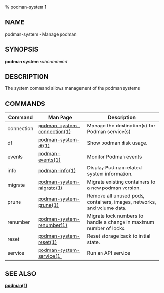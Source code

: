 % podman-system 1

## NAME
podman\-system - Manage podman

## SYNOPSIS
**podman system** *subcommand*

## DESCRIPTION
The system command allows management of the podman systems

## COMMANDS

| Command    | Man Page                                                     | Description                                                              |
| -------    | ------------------------------------------------------------ | ------------------------------------------------------------------------ |
| connection | [podman-system-connection(1)](podman-system-connection.1.md) | Manage the destination(s) for Podman service(s)                          |
| df         | [podman-system-df(1)](podman-system-df.1.md)                 | Show podman disk usage.                                                  |
| events     | [podman-events(1)](podman-events.1.md)                       | Monitor Podman events                                                    |
| info       | [podman-info(1)](podman-info.1.md)                           | Display Podman related system information.                               |
| migrate    | [podman-system-migrate(1)](podman-system-migrate.1.md)       | Migrate existing containers to a new podman version.                     |
| prune      | [podman-system-prune(1)](podman-system-prune.1.md)           | Remove all unused pods, containers, images, networks, and volume data.   |
| renumber   | [podman-system-renumber(1)](podman-system-renumber.1.md)     | Migrate lock numbers to handle a change in maximum number of locks.      |
| reset      | [podman-system-reset(1)](podman-system-reset.1.md)           | Reset storage back to initial state.                                     |
| service    | [podman-system-service(1)](podman-system-service.1.md)       | Run an API service                                                       |

## SEE ALSO
**[podman(1)](podman.1.md)**
